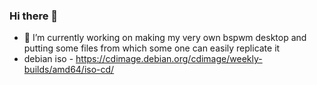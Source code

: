 ### Hi there 👋
- 🔭 I’m currently working on making my very own bspwm desktop and putting some files from which some one can easily replicate it
- debian iso - https://cdimage.debian.org/cdimage/weekly-builds/amd64/iso-cd/
<!--
**Daksh-Linux/Daksh-Linux** is a ✨ _special_ ✨ repository because its `README.md` (this file) appears on your GitHub profile.

Here are some ideas to get you started:

- 🔭 I’m currently working on ...
- 🌱 I’m currently learning ...
- 👯 I’m looking to collaborate on ...
- 🤔 I’m looking for help with ...
- 💬 Ask me about ...
- 📫 How to reach me: ...
- 😄 Pronouns: ...
- ⚡ Fun fact: ...
-->
